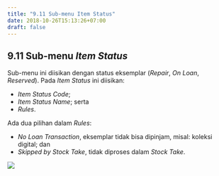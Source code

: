 ```yaml
---
title: "9.11 Sub-menu Item Status"
date: 2018-10-26T15:13:26+07:00
draft: false
---
```


## 9.11 Sub-menu _Item Status_

Sub-menu ini diisikan dengan status eksemplar (_Repair_, _On Loan_, _Reserved_). Pada _Item Status_ ini diisikan:

* _Item Status Code_;
* _Item Status Name_; serta
* _Rules_.

Ada dua pilihan dalam _Rules_:

* _No Loan Transaction_, eksemplar tidak bisa dipinjam, misal: koleksi digital; dan
* _Skipped by Stock Take_, tidak diproses dalam _Stock Take_.

![](/assets/11.12_Tampilan_Menu_Item_Status.png)